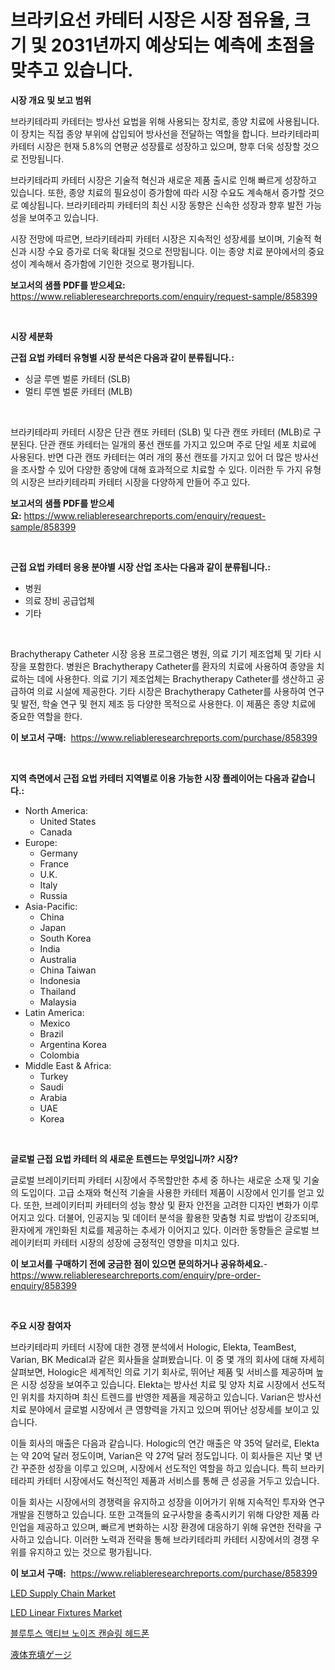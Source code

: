 <p><h1>브라키요선 카테터 시장은 시장 점유율, 크기 및 2031년까지 예상되는 예측에 초점을 맞추고 있습니다.</h1></p><p><strong>시장 개요 및 보고 범위</strong></p>
<p><p>브라키테라피 카테터는 방사선 요법을 위해 사용되는 장치로, 종양 치료에 사용됩니다. 이 장치는 직접 종양 부위에 삽입되어 방사선을 전달하는 역할을 합니다. 브라키테라피 카테터 시장은 현재 5.8%의 연평균 성장률로 성장하고 있으며, 향후 더욱 성장할 것으로 전망됩니다.</p><p>브라키테라피 카테터 시장은 기술적 혁신과 새로운 제품 출시로 인해 빠르게 성장하고 있습니다. 또한, 종양 치료의 필요성이 증가함에 따라 시장 수요도 계속해서 증가할 것으로 예상됩니다. 브라키테라피 카테터의 최신 시장 동향은 신속한 성장과 향후 발전 가능성을 보여주고 있습니다.</p><p>시장 전망에 따르면, 브라키테라피 카테터 시장은 지속적인 성장세를 보이며, 기술적 혁신과 시장 수요 증가로 더욱 확대될 것으로 전망됩니다. 이는 종양 치료 분야에서의 중요성이 계속해서 증가함에 기인한 것으로 평가됩니다.</p></p>
<p><strong>보고서의 샘플 PDF를 받으세요:</strong> <a href="https://www.reliableresearchreports.com/enquiry/request-sample/858399">https://www.reliableresearchreports.com/enquiry/request-sample/858399</a></p>
<p>&nbsp;</p>
<p><strong>시장 세분화</strong></p>
<p><strong>근접 요법 카테터 유형별 시장 분석은 다음과 같이 분류됩니다.:</strong></p>
<p><ul><li>싱글 루멘 벌룬 카테터 (SLB)</li><li>멀티 루멘 벌룬 카테터 (MLB)</li></ul></p>
<p>&nbsp;</p>
<p><p>브라키테라피 카테터 시장은 단관 캔또 카테터 (SLB) 및 다관 캔또 카테터 (MLB)로 구분된다. 단관 캔또 카테터는 일개의 풍선 캔또를 가지고 있으며 주로 단일 세포 치료에 사용된다. 반면 다관 캔또 카테터는 여러 개의 풍선 캔또를 가지고 있어 더 많은 방사선을 조사할 수 있어 다양한 종양에 대해 효과적으로 치료할 수 있다. 이러한 두 가지 유형의 시장은 브라키테라피 카테터 시장을 다양하게 만들어 주고 있다.</p></p>
<p><strong>보고서의 샘플 PDF를 받으세요:</strong>&nbsp;<a href="https://www.reliableresearchreports.com/enquiry/request-sample/858399">https://www.reliableresearchreports.com/enquiry/request-sample/858399</a></p>
<p>&nbsp;</p>
<p><strong> 근접 요법 카테터 응용 분야별 시장 산업 조사는 다음과 같이 분류됩니다.:</strong></p>
<p><ul><li>병원</li><li>의료 장비 공급업체</li><li>기타</li></ul></p>
<p>&nbsp;</p>
<p><p>Brachytherapy Catheter 시장 응용 프로그램은 병원, 의료 기기 제조업체 및 기타 시장을 포함한다. 병원은 Brachytherapy Catheter를 환자의 치료에 사용하여 종양을 치료하는 데에 사용한다. 의료 기기 제조업체는 Brachytherapy Catheter를 생산하고 공급하여 의료 시설에 제공한다. 기타 시장은 Brachytherapy Catheter를 사용하여 연구 및 발전, 학술 연구 및 현지 제조 등 다양한 목적으로 사용한다. 이 제품은 종양 치료에 중요한 역할을 한다.</p></p>
<p><strong>이 보고서 구매:</strong>&nbsp; <a href="https://www.reliableresearchreports.com/purchase/858399">https://www.reliableresearchreports.com/purchase/858399</a></p>
<p>&nbsp;</p>
<p><strong>지역 측면에서 근접 요법 카테터 지역별로 이용 가능한 시장 플레이어는 다음과 같습니다.:</strong></p>
<p><ul>
    <li>
        North America:
        <ul>
            <li>United States</li>
            <li>Canada</li>
        </ul>
    </li>
    <li>
        Europe:
        <ul>
            <li>Germany</li>
            <li>France</li>
            <li>U.K.</li>
            <li>Italy</li>
            <li>Russia</li>
        </ul>
    </li>
    <li>
        Asia-Pacific:
        <ul>
            <li>China</li>
            <li>Japan</li>
            <li>South Korea</li>
            <li>India</li>
            <li>Australia</li>
            <li>China Taiwan</li>
            <li>Indonesia</li>
            <li>Thailand</li>
            <li>Malaysia</li>
        </ul>
    </li>
    <li>
        Latin America:
        <ul>
            <li>Mexico</li>
            <li>Brazil</li>
            <li>Argentina Korea</li>
            <li>Colombia</li>
        </ul>
    </li>
    <li>
        Middle East & Africa:
        <ul>
            <li>Turkey</li>
            <li>Saudi</li>
            <li>Arabia</li>
            <li>UAE</li>
            <li>Korea</li>
        </ul>
    </li>
    </ul></p>
<p>&nbsp;</p>
<p><strong>글로벌 근접 요법 카테터 의 새로운 트렌드는 무엇입니까? 시장?</strong></p>
<p><p>글로벌 브레이키터피 카테터 시장에서 주목할만한 추세 중 하나는 새로운 소재 및 기술의 도입이다. 고급 소재와 혁신적 기술을 사용한 카테터 제품이 시장에서 인기를 얻고 있다. 또한, 브레이키터피 카테터의 성능 향상 및 환자 안전을 고려한 디자인 변화가 이루어지고 있다. 더불어, 인공지능 및 데이터 분석을 활용한 맞춤형 치료 방법이 강조되며, 환자에게 개인화된 치료를 제공하는 추세가 이어지고 있다. 이러한 동향들은 글로벌 브레이키터피 카테터 시장의 성장에 긍정적인 영향을 미치고 있다.</p></p>
<p><strong>이 보고서를 구매하기 전에 궁금한 점이 있으면 문의하거나 공유하세요.</strong>- <a href="https://www.reliableresearchreports.com/enquiry/pre-order-enquiry/858399">https://www.reliableresearchreports.com/enquiry/pre-order-enquiry/858399</a></p>
<p>&nbsp;</p>
<p><strong>주요 시장 참여자</strong></p>
<p><p>브라키테라피 카테터 시장에 대한 경쟁 분석에서 Hologic, Elekta, TeamBest, Varian, BK Medical과 같은 회사들을 살펴봤습니다. 이 중 몇 개의 회사에 대해 자세히 살펴보면, Hologic은 세계적인 의료 기기 회사로, 뛰어난 제품 및 서비스를 제공하며 높은 시장 성장을 보여주고 있습니다. Elekta는 방사선 치료 및 양자 치료 시장에서 선도적인 위치를 차지하며 최신 트렌드를 반영한 제품을 제공하고 있습니다. Varian은 방사선 치료 분야에서 글로벌 시장에서 큰 영향력을 가지고 있으며 뛰어난 성장세를 보이고 있습니다.</p><p>이들 회사의 매출은 다음과 같습니다. Hologic의 연간 매출은 약 35억 달러로, Elekta는 약 20억 달러 정도이며, Varian은 약 27억 달러 정도입니다. 이 회사들은 지난 몇 년간 꾸준한 성장을 이루고 있으며, 시장에서 선도적인 역할을 하고 있습니다. 특히 브라키테라피 카테터 시장에서도 혁신적인 제품과 서비스를 통해 큰 성공을 거두고 있습니다.</p><p>이들 회사는 시장에서의 경쟁력을 유지하고 성장을 이어가기 위해 지속적인 투자와 연구개발을 진행하고 있습니다. 또한 고객들의 요구사항을 충족시키기 위해 다양한 제품 라인업을 제공하고 있으며, 빠르게 변화하는 시장 환경에 대응하기 위해 유연한 전략을 구사하고 있습니다. 이러한 노력과 전략을 통해 브라키테라피 카테터 시장에서의 경쟁 우위를 유지하고 있는 것으로 평가됩니다.</p></p>
<p><strong>이 보고서 구매:</strong>&nbsp;&nbsp;<a href="https://www.reliableresearchreports.com/purchase/858399">https://www.reliableresearchreports.com/purchase/858399</a></p>
<p><p><a href="https://github.com/eeaveuhhh/Market-Research-Report-List-2/blob/main/led-supply-chain-market.md">LED Supply Chain Market</a></p><p><a href="https://github.com/brentleyjimmiealvaradoz4l1rea/Market-Research-Report-List-1/blob/main/led-linear-fixtures-market.md">LED Linear Fixtures Market</a></p><p><a href="https://medium.com/@deangaylotyrd8909867/%EB%B8%94%EB%A3%A8%ED%88%AC%EC%8A%A4-%EC%95%A1%ED%8B%B0%EB%B8%8C-%EB%85%B8%EC%9D%B4%EC%A6%88-%EC%BA%94%EC%8A%AC%EB%A7%81-%ED%97%A4%EB%93%9C%ED%8F%B0-%EC%8B%9C%EC%9E%A5-%EB%B6%84%EC%84%9D-%EA%B8%80%EB%A1%9C%EB%B2%8C-%EC%82%B0%EC%97%85-%EC%A0%84%EB%A7%9D-%EB%B0%8F-%EC%98%88%EC%B8%A1-2024%EB%85%84%EB%B6%80%ED%84%B0-2031%EB%85%84%EA%B9%8C%EC%A7%80-005fa7ac4d7a">블루투스 액티브 노이즈 캔슬링 헤드폰</a></p><p><a href="https://github.com/SarahFahey88/Market-Research-Report-List-1/blob/main/205626310600.md">液体充填ゲージ</a></p></p>
